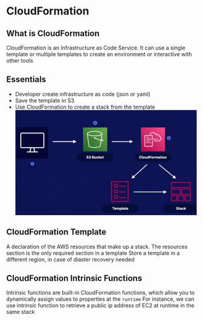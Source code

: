 # CloudFormation
## What is CloudFormation
CloudFormation is an Infrastructure as Code Service. It can use a single template or multiple templates to create an environment or interactive with other tools

## Essentials
- Developer create infrastructure as code (json or yaml)
- Save the template in S3
- Use CloudFormation to create a stack from the template
![img](../img/cf-essential.jpg)

## CloudFormation Template
A declaration of the AWS resources that make up a stack.
The resources section is the only required section in a template
Store a template in a different region, in case of diaster recovery needed


## CloudFormation Intrinsic Functions
Intrinsic functions are built-in CloudFormation functions, which allow you to dynamically assign values to properties at the `runtime`
For instance, we can use intrinsic function to retrieve a public ip address of EC2 at runtime in the same stack